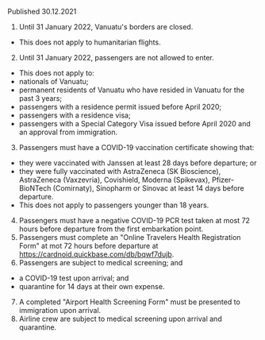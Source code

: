 Published 30.12.2021
1. Until 31 January 2022, Vanuatu's borders are closed.
- This does not apply to humanitarian flights.
2. Until 31 January 2022, passengers are not allowed to enter.
- This does not apply to:
- nationals of Vanuatu;
- permanent residents of Vanuatu who have resided in Vanuatu for the past 3 years;
- passengers with a residence permit issued before April 2020;
- passengers with a residence visa;
- passengers with a Special Category Visa issued before April 2020 and an approval from immigration.
3. Passengers must have a COVID-19 vaccination certificate showing that:
- they were vaccinated with Janssen at least 28 days before departure; or
- they were fully vaccinated with AstraZeneca (SK Bioscience), AstraZeneca (Vaxzevria), Covishield, Moderna (Spikevax), Pfizer-BioNTech (Comirnaty), Sinopharm or Sinovac at least 14 days before departure.
- This does not apply to passengers younger than 18 years.
4. Passengers must have a negative COVID-19 PCR test taken at most 72 hours before departure from the first embarkation point.
5. Passengers must complete an "Online Travelers Health Registration Form" at mot 72 hours before departure at <a href="https://cardnoid.quickbase.com/db/bqwf7dujb">https://cardnoid.quickbase.com/db/bqwf7dujb</a>.
6. Passengers are subject to medical screening; and
- a COVID-19 test upon arrival; and
- quarantine for 14 days at their own expense.
7. A completed "Airport Health Screening Form" must be presented to immigration upon arrival.
8. Airline crew are subject to medical screening upon arrival and quarantine.